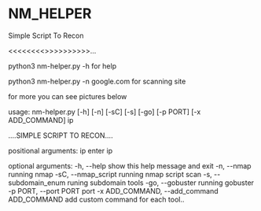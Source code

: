 # NM_HELPER
Simple Script To Recon 

<<<<<<<<<help>>>>>>>>>>>...
  
  
python3 nm-helper.py -h for help 
  
  python3 nm-helper.py -n google.com for scanning site
  
  for more you can see pictures below 
  
usage: nm-helper.py [-h] [-n] [-sC] [-s] [-go] [-p PORT] [-x ADD_COMMAND] ip

....SIMPLE SCRIPT TO RECON....

  
  positional arguments:
    ip                    enter ip

  optional arguments:
    -h, --help            show this help message and exit
    -n, --nmap            running nmap
    -sC, --nmap_script    running nmap script scan
    -s, --subdomain_enum  runing subdomain tools
    -go, --gobuster       running gobuster
    -p PORT, --port PORT  port
    -x ADD_COMMAND, --add_command ADD_COMMAND
                          add custom command for each tool..

